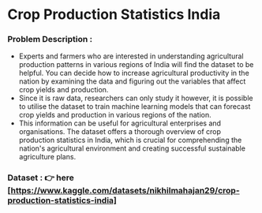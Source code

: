 # Crop Production Statistics India

### Problem Description :
- Experts and farmers who are interested in understanding agricultural production patterns in various regions of India will find the dataset to be helpful. You can decide how to increase agricultural productivity in the nation by examining the data and figuring out the variables that affect crop yields and production.
- Since it is raw data, researchers can only study it however, it is possible to utilise the dataset to train machine learning models that can forecast crop yields and production in various regions of the nation.
- This information can be useful for agricultural enterprises and organisations. The dataset offers a thorough overview of crop production statistics in India, which is crucial for comprehending the nation's agricultural environment and creating successful sustainable agriculture plans.

### Dataset : 👉 here [https://www.kaggle.com/datasets/nikhilmahajan29/crop-production-statistics-india] 

